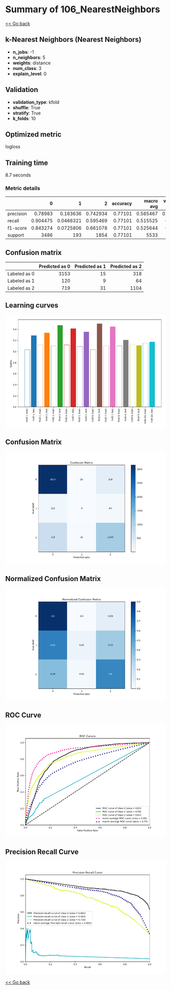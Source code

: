 # Summary of 106_NearestNeighbors

[<< Go back](../README.md)


## k-Nearest Neighbors (Nearest Neighbors)
- **n_jobs**: -1
- **n_neighbors**: 5
- **weights**: distance
- **num_class**: 3
- **explain_level**: 0

## Validation
 - **validation_type**: kfold
 - **shuffle**: True
 - **stratify**: True
 - **k_folds**: 10

## Optimized metric
logloss

## Training time

8.7 seconds

### Metric details
|           |           0 |           1 |           2 |   accuracy |   macro avg |   weighted avg |   logloss |
|:----------|------------:|------------:|------------:|-----------:|------------:|---------------:|----------:|
| precision |    0.78983  |   0.163636  |    0.742934 |    0.77101 |    0.565467 |       0.752273 |   1.33028 |
| recall    |    0.904475 |   0.0466321 |    0.595469 |    0.77101 |    0.515525 |       0.77101  |   1.33028 |
| f1-score  |    0.843274 |   0.0725806 |    0.661078 |    0.77101 |    0.525644 |       0.75534  |   1.33028 |
| support   | 3486        | 193         | 1854        |    0.77101 | 5533        |    5533        |   1.33028 |


## Confusion matrix
|              |   Predicted as 0 |   Predicted as 1 |   Predicted as 2 |
|:-------------|-----------------:|-----------------:|-----------------:|
| Labeled as 0 |             3153 |               15 |              318 |
| Labeled as 1 |              120 |                9 |               64 |
| Labeled as 2 |              719 |               31 |             1104 |

## Learning curves
![Learning curves](learning_curves.png)
## Confusion Matrix

![Confusion Matrix](confusion_matrix.png)


## Normalized Confusion Matrix

![Normalized Confusion Matrix](confusion_matrix_normalized.png)


## ROC Curve

![ROC Curve](roc_curve.png)


## Precision Recall Curve

![Precision Recall Curve](precision_recall_curve.png)



[<< Go back](../README.md)
